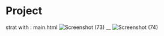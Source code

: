 ﻿# Project
strat with : main.html
![Screenshot (73)](https://github.com/Alid3456778/Project/assets/136569307/891c7a88-1c6a-4d23-8e4d-57b670633f50)
__
![Screenshot (74)](https://github.com/Alid3456778/Project/assets/136569307/d6f2204f-6b68-4bdb-8f5b-c725d2bfe801)

